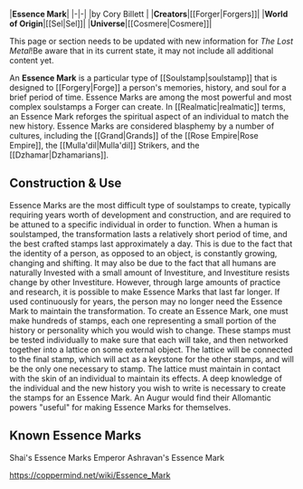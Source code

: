 |**Essence Mark**|
|-|-|
|by  Cory Billett |
|**Creators**|[[Forger\|Forgers]]|
|**World of Origin**|[[Sel\|Sel]]|
|**Universe**|[[Cosmere\|Cosmere]]|

This page or section needs to be updated with new information for *The Lost Metal*!Be aware that in its current state, it may not include all additional content yet.

An **Essence Mark** is a particular type of [[Soulstamp\|soulstamp]] that is designed to [[Forgery\|Forge]] a person's memories, history, and soul for a brief period of time. Essence Marks are among the most powerful and most complex soulstamps a Forger can create. In [[Realmatic\|realmatic]] terms, an Essence Mark reforges the spiritual aspect of an individual to match the new history.
Essence Marks are considered blasphemy by a number of cultures, including the [[Grand\|Grands]] of the [[Rose Empire\|Rose Empire]], the [[Mulla'dil\|Mulla'dil]] Strikers, and the [[Dzhamar\|Dzhamarians]].

## Construction & Use
Essence Marks are the most difficult type of soulstamps to create, typically requiring years worth of development and construction, and are required to be attuned to a specific individual in order to function. When a human is soulstamped, the transformation lasts a relatively short period of time, and the best crafted stamps last approximately a day. This is due to the fact that the identity of a person, as opposed to an object, is constantly growing, changing and shifting. It may also be due to the fact that all humans are naturally Invested with a small amount of Investiture, and Investiture resists change by other Investiture. However, through large amounts of practice and research, it is possible to make Essence Marks that last far longer. If used continuously for years, the person may no longer need the Essence Mark to maintain the transformation.
To create an Essence Mark, one must make hundreds of stamps, each one representing a small portion of the history or personality which you would wish to change. These stamps must be tested individually to make sure that each will take, and then networked together into a lattice on some external object. The lattice will be connected to the final stamp, which will act as a keystone for the other stamps, and will be the only one necessary to stamp. The lattice must maintain in contact with the skin of an individual to maintain its effects. A deep knowledge of the individual and the new history you wish to write is necessary to create the stamps for an Essence Mark. An Augur would find their Allomantic powers "useful" for making Essence Marks for themselves.

## Known Essence Marks
Shai's Essence Marks
Emperor Ashravan's Essence Mark


https://coppermind.net/wiki/Essence_Mark
